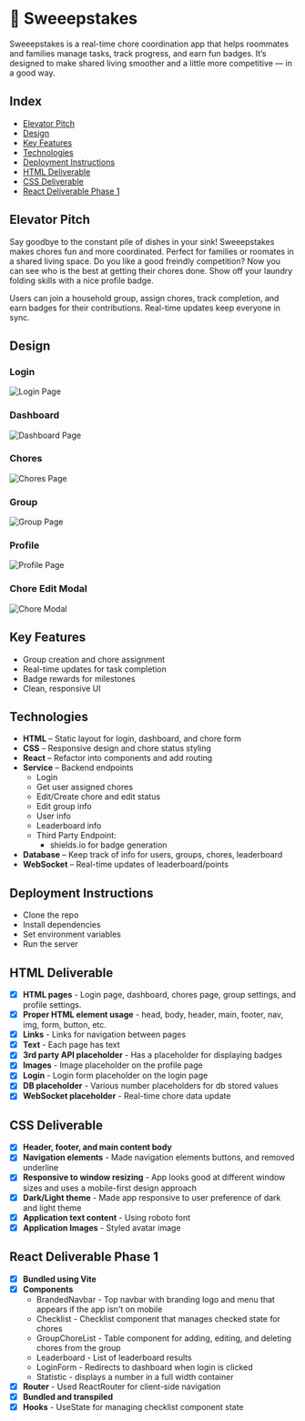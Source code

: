 # 🧹 Sweeepstakes

Sweeepstakes is a real-time chore coordination app that helps roommates and families manage tasks, track progress, and earn fun badges. It’s designed to make shared living smoother and a little more competitive — in a good way.

## Index

- [Elevator Pitch](#elevator-pitch)
- [Design](#design)
- [Key Features](#key-features)
- [Technologies](#technologies)
- [Deployment Instructions](#deployment-instructions)
- [HTML Deliverable](#html-deliverable)
- [CSS Deliverable](#css-deliverable)
- [React Deliverable Phase 1](#react-deliverable-phase-1)

## Elevator Pitch

Say goodbye to the constant pile of dishes in your sink! Sweeepstakes makes chores fun and more coordinated. Perfect for families or roomates in a shared living space. Do you like a good freindly competition? Now you can see who is the best at getting their chores done. Show off your laundry folding skills with a nice profile badge.

Users can join a household group, assign chores, track completion, and earn badges for their contributions. Real-time updates keep everyone in sync.

## Design

### Login

![Login Page](assets/sample-views/login-page.png)

### Dashboard

![Dashboard Page](assets/sample-views/dashboard-page.png)

### Chores

![Chores Page](assets/sample-views/chores-page.png)

### Group

![Group Page](assets/sample-views/group-page.png)

### Profile

![Profile Page](assets/sample-views/profile-page.png)

### Chore Edit Modal

![Chore Modal](assets/sample-views/chore-modal.png)

## Key Features

- Group creation and chore assignment
- Real-time updates for task completion
- Badge rewards for milestones
- Clean, responsive UI

## Technologies

- **HTML** – Static layout for login, dashboard, and chore form
- **CSS** – Responsive design and chore status styling
- **React** – Refactor into components and add routing
- **Service** – Backend endpoints
  - Login
  - Get user assigned chores
  - Edit/Create chore and edit status
  - Edit group info
  - User info
  - Leaderboard info
  - Third Party Endpoint:
    - shields.io for badge generation
- **Database** – Keep track of info for users, groups, chores, leaderboard
- **WebSocket** – Real-time updates of leaderboard/points

## Deployment Instructions

- Clone the repo
- Install dependencies
- Set environment variables
- Run the server

## HTML Deliverable

- [x] **HTML pages** - Login page, dashboard, chores page, group settings, and profile settings.
- [x] **Proper HTML element usage** - head, body, header, main, footer, nav, img, form, button, etc.
- [x] **Links** - Links for navigation between pages
- [x] **Text** - Each page has text
- [x] **3rd party API placeholder** - Has a placeholder for displaying badges
- [x] **Images** - Image placeholder on the profile page
- [x] **Login** - Login form placeholder on the login page
- [x] **DB placeholder** - Various number placeholders for db stored values
- [x] **WebSocket placeholder** - Real-time chore data update

## CSS Deliverable

- [x] **Header, footer, and main content body**
- [x] **Navigation elements** - Made navigation elements buttons, and removed underline
- [x] **Responsive to window resizing** - App looks good at different window sizes and uses a mobile-first design approach
- [x] **Dark/Light theme** - Made app responsive to user preference of dark and light theme
- [x] **Application text content** - Using roboto font
- [x] **Application Images** - Styled avatar image

## React Deliverable Phase 1

- [x] **Bundled using Vite**
- [x] **Components**
  - BrandedNavbar - Top navbar with branding logo and menu that appears if the app isn't on mobile
  - Checklist - Checklist component that manages checked state for chores
  - GroupChoreList - Table component for adding, editing, and deleting chores from the group
  - Leaderboard - List of leaderboard results
  - LoginForm - Redirects to dashboard when login is clicked
  - Statistic - displays a number in a full width container
- [x] **Router** - Used ReactRouter for client-side navigation
- [x] **Bundled and transpiled**
- [x] **Hooks** - UseState for managing checklist component state
